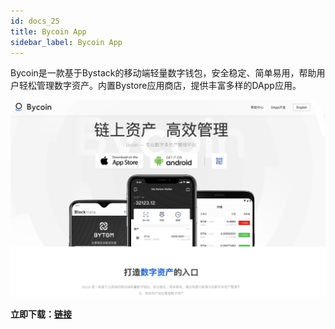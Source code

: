 ```yaml
---
id: docs_25
title: Bycoin App
sidebar_label: Bycoin App
---
```


Bycoin是一款基于Bystack的移动端轻量数字钱包，安全稳定、简单易用，帮助用户轻松管理数字资产。内置Bystore应用商店，提供丰富多样的DApp应用。

![image.png](img/43.png)

**立即下载：**[**链接**](http://bycoin.im/zh/home)
